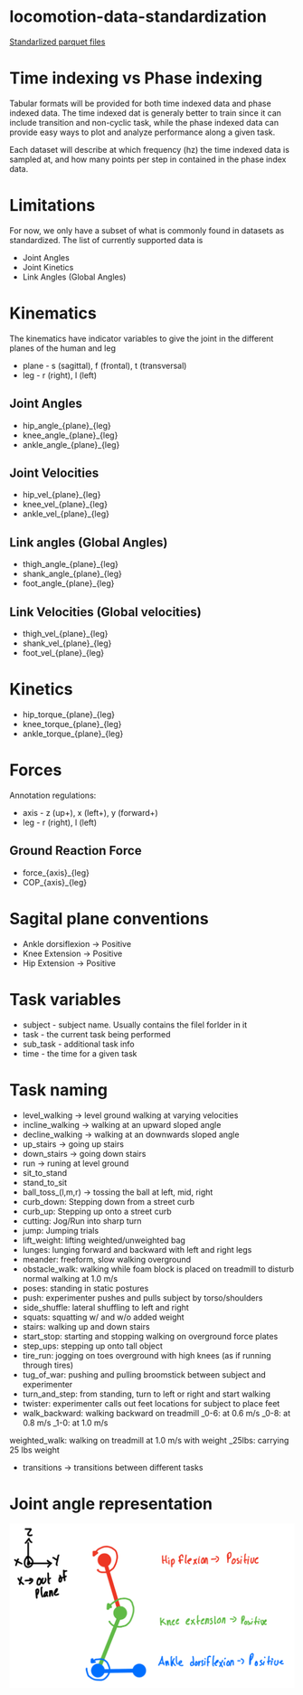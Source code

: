 # locomotion-data-standardization
[Standarlized parquet files](https://www.dropbox.com/scl/fo/mhkiv4d3zvnbtdlujvgje/ACPxjnoj6XxL60QZCuK1WCw?rlkey=nm5a22pktlcemud4gzod3ow09&dl=0)
# Time indexing vs Phase indexing
Tabular formats will be provided for both time indexed data and phase indexed data. The time indexed dat is generaly better to train since it can include transition and non-cyclic task, while the phase indexed data can provide easy ways to plot and analyze performance along a given task. 

Each dataset will describe at which frequency (hz) the time indexed data is sampled at, and how many points per step in contained in the phase index data. 


# Limitations
For now, we only have a subset of what is commonly found in datasets as standardized. The list of currently supported data is
* Joint Angles
* Joint Kinetics
* Link Angles (Global Angles)

# Kinematics
The kinematics have indicator variables to give the joint in the different planes of the human and leg
* plane - s (sagittal), f (frontal), t (transversal)
* leg - r (right), l (left)

## Joint Angles
* hip_angle_{plane}_{leg}
* knee_angle_{plane}_{leg}
* ankle_angle_{plane}_{leg}

## Joint Velocities
* hip_vel_{plane}_{leg}
* knee_vel_{plane}_{leg}
* ankle_vel_{plane}_{leg}

## Link angles (Global Angles)
* thigh_angle_{plane}_{leg}
* shank_angle_{plane}_{leg}
* foot_angle_{plane}_{leg}

## Link Velocities (Global velocities)
* thigh_vel_{plane}_{leg}
* shank_vel_{plane}_{leg}
* foot_vel_{plane}_{leg}

# Kinetics
* hip_torque_{plane}_{leg}
* knee_torque_{plane}_{leg}
* ankle_torque_{plane}_{leg}


# Forces
Annotation regulations:
* axis - z (up+), x (left+), y (forward+)
* leg - r (right), l (left)
  
## Ground Reaction Force
* force_{axis}_{leg}
* COP_{axis}_{leg}
  

# Sagital plane conventions
* Ankle dorsiflexion -> Positive
* Knee Extension -> Positive
* Hip Extension -> Positive


# Task variables
* subject - subject name. Usually contains the filel forlder in it
* task - the current task being performed
* sub_task - additional task info
* time - the time for a given task



# Task naming
* level_walking -> level ground walking at varying velocities
* incline_walking -> walking at an upward sloped angle
* decline_walking -> walking at an downwards sloped angle
* up_stairs -> going up stairs
* down_stairs -> going down stairs
* run -> runing at level ground
* sit_to_stand
* stand_to_sit
* ball_toss_(l,m,r) -> tossing the ball at left, mid, right
* curb_down: Stepping down from a street curb
* curb_up: Stepping up onto a street curb
* cutting: Jog/Run into sharp turn
* jump: Jumping trials
* lift_weight: lifting weighted/unweighted bag
* lunges: lunging forward and backward with left and right legs
* meander: freeform, slow walking overground
* obstacle_walk: walking while foam block is placed on treadmill to disturb normal walking at 1.0 m/s
* poses: standing in static postures 
* push: experimenter pushes and pulls subject by torso/shoulders
* side_shuffle: lateral shuffling to left and right
* squats: squatting w/ and w/o added weight
* stairs: walking up and down stairs
* start_stop: starting and stopping walking on overground force plates
* step_ups: stepping up onto tall object
* tire_run: jogging on toes overground with high knees (as if running through tires)
* tug_of_war: pushing and pulling broomstick between subject and experimenter
* turn_and_step: from standing, turn to left or right and start walking
* twister: experimenter calls out feet locations for subject to place feet
* walk_backward: walking backward on treadmill
	_0-6: at 0.6 m/s
	_0-8: at 0.8 m/s
	_1-0: at 1.0 m/s

weighted_walk: walking on treadmill at 1.0 m/s with weight
	_25lbs: carrying 25 lbs weight

* transitions -> transitions between different tasks


# Joint angle representation
![Joint angle convention](joint_angle_references.png)
